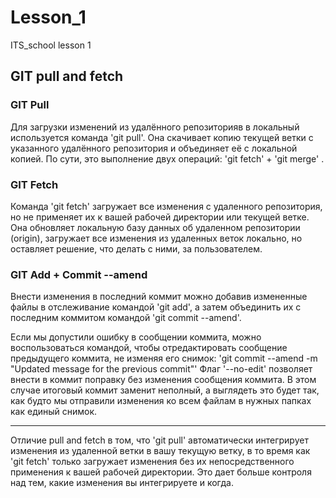 # Lesson_1
ITS_school lesson 1
## GIT pull and fetch

### GIT Pull
Для загрузки изменений из удалённого репозиторияв в локальный используется команда 'git pull'. Она скачивает копию текущей ветки с указанного удалённого репозитория и объединяет её с локальной копией. По сути, это выполнение двух операций: 'git fetch' + 'git merge' .

### GIT Fetch
Команда 'git fetch' загружает все изменения с удаленного репозитория, но не применяет их к вашей рабочей директории или текущей ветке. Она обновляет локальную базу данных об удаленном репозитории (origin), загружает все изменения из удаленных веток локально, но оставляет решение, что делать с ними, за пользователем.

### GIT Add + Commit --amend

Внести изменения в последний коммит можно добавив измененные файлы в отслеживание командой 'git add', а затем объединить их с последним коммитом командой 'git commit --amend'. 

Если мы допустили ошибку в сообщении коммита, можно воспользоваться командой, чтобы отредактировать сообщение предыдущего коммита, не изменяя его снимок: 
'git commit --amend -m "Updated message for the previous commit"'
Флаг '--no-edit' позволяет внести в коммит поправку без изменения сообщения коммита. В этом случае итоговый коммит заменит неполный, а выглядеть это будет так, как будто мы отправили изменения ко всем файлам в нужных папках как единый снимок.

---

Отличие pull and fetch в том, что 'git pull' автоматически интегрирует изменения из удаленной ветки в вашу текущую ветку, в то время как 'git fetch' только загружает изменения без их непосредственного применения к вашей рабочей директории. Это дает больше контроля над тем, какие изменения вы интегрируете и когда.